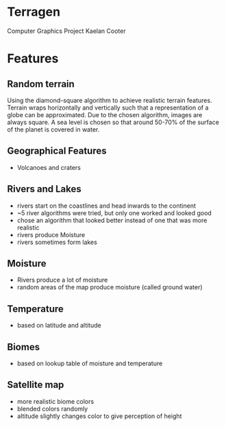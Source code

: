 # Terragen
Computer Graphics Project
Kaelan Cooter

# Features

## Random terrain
Using the diamond-square algorithm to achieve realistic terrain features. Terrain wraps horizontally and vertically such that a representation of a globe can be approximated. Due to the chosen algorithm, images are always square. A sea level is chosen so that around 50-70% of the surface of the planet is covered in water.

## Geographical Features
- Volcanoes and craters

## Rivers and Lakes
- rivers start on the coastlines and head inwards to the continent
- ~5 river algorithms were tried, but only one worked and looked good
- chose an algorithm that looked better instead of one that was more realistic
- rivers produce Moisture
- rivers sometimes form lakes

## Moisture
- Rivers produce a lot of moisture
- random areas of the map produce moisture (called ground water)

## Temperature
- based on latitude and altitude

## Biomes
- based on lookup table of moisture and temperature

## Satellite map
- more realistic biome colors
- blended colors randomly
- altitude slightly changes color to give perception of height
